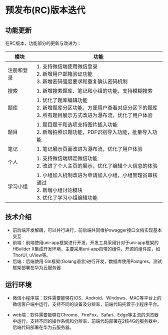 # 预发布(RC)版本迭代

## 功能更新

在RC版本，功能部分的更新与改进为：

| 模块       | 功能                                                         |
| ---------- | ------------------------------------------------------------ |
| 注册和登录 | 1. 支持微信端使用微信登录<br />2. 新增用户邮箱验证功能<br />3. 新增密码强度要求和重复确认密码机制 |
| 搜索       | 1. 新增搜索题库、笔记和小组的功能，支持模糊搜索              |
| 题库       | 1. 优化了题库编辑功能<br />2. 新增题库分区功能，方便用户查看对应分区下的题库<br />3. 所有题目展示方式改进为瀑布流，优化了用户体验 |
| 题目       | 1. 题目题干和选项支持图片插入功能<br />2. 新增拍照识题功能，PDF识别导入功能，批量导入功能 |
| 笔记       | 1. 笔记展示页面改进为瀑布流，优化了用户体验                  |
| 个人       | 1. 支持微信端绑定微信功能<br />2. 改进了个人主页的展示，优化了编辑个人信息的体验 |
| 学习小组   | 1. 小组加入机制改进为申请加入小组，小组管理员审核通过<br />2. 新增小组讨论模块<br />3. 优化了学习小组编辑功能 |

## 技术介绍

* 前后端开发解耦，可以并行进行，前后端共同维护swagger接口文档实现基本交互
* 前端：前端使用uni-app框架进行开发，开发工具采用针对于uni-app框架的HBuilder X集成开发环境，主要采用uni-app自带的组件，开源的组件库，如ThorUI, uView等。
* 后端：后端使用 Gin框架(Golang语言)进行开发，数据库使用Postgres，测试框架部署在华为云服务器

## 运行环境

* 微信小程序端：软件需要能够在iOS、Android、Windows、MAC等平台上的微信客户端中运行，支持不同的设备及分辨率，前端代码托管于小程序平台。

* web端：软件需要能够在Chrome、FireFox、Safari、Edge等主流的浏览器中运行，支持不同的操作系统和分辨率，前端代码部署在2核4G的服务器中，后端代码部署在华为云服务器。